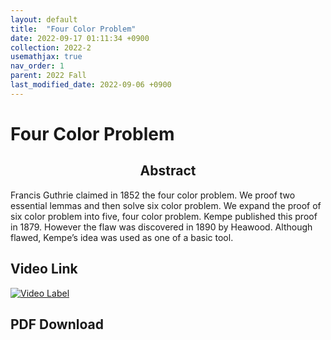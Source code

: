 ```yaml
---
layout: default
title:  "Four Color Problem"
date: 2022-09-17 01:11:34 +0900
collection: 2022-2
usemathjax: true
nav_order: 1
parent: 2022 Fall
last_modified_date: 2022-09-06 +0900
---
```

# Four Color Problem
## <center> Abstract </center>
Francis Guthrie claimed in 1852 the four color problem. We
proof two essential lemmas and then solve six color problem. We expand
the proof of six color problem into five, four color problem. Kempe
published this proof in 1879. However the flaw was discovered in 1890
by Heawood. Although flawed, Kempe’s idea was used as one of a basic
tool.
## Video Link

[![Video Label](https://img.youtube.com/vi/2NXpmOwynkM/hqdefault.jpg)](https://www.youtube.com/watch?v=2NXpmOwynkM)

## PDF Download

<object data="../2022-2_download/four_color.pdf" width="750" height="1075" type='application/pdf'></object>